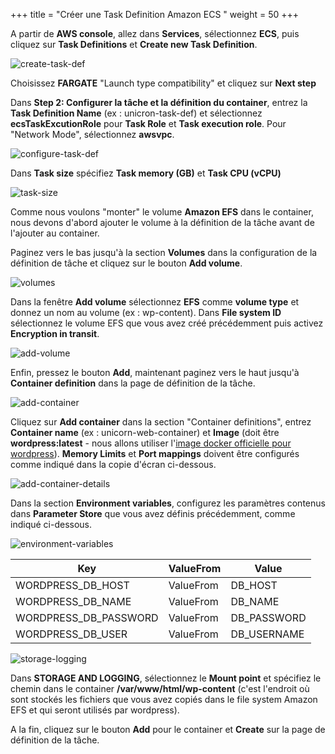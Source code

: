 +++
title = "Créer une Task Definition Amazon ECS "
weight = 50
+++

A partir de **AWS console**, allez dans **Services**, sélectionnez **ECS**, puis cliquez sur **Task Definitions** et **Create new Task Definition**.

![create-task-def](/ecs/create-task-def.png)

Choisissez **FARGATE** "Launch type compatibility" et cliquez sur **Next step**

Dans **Step 2: Configurer la tâche et la définition du container**, entrez la **Task Definition Name** (ex : unicron-task-def) et sélectionnez **ecsTaskExcutionRole** pour **Task Role** et **Task execution role**. Pour "Network Mode", sélectionnez **awsvpc**.


![configure-task-def](/ecs/configure-task-def.png)

Dans **Task size** spécifiez **Task memory (GB)** et **Task CPU (vCPU)**

![task-size](/ecs/task-size.png)

Comme nous voulons "monter" le volume **Amazon EFS** dans le container, nous devons d'abord ajouter le volume à la définition de la tâche avant de l'ajouter au container.

Paginez vers le bas jusqu'à la section **Volumes** dans la configuration de la définition de tâche et cliquez sur le bouton **Add volume**.

![volumes](/ecs/volumes.png)

Dans la fenêtre **Add volume** sélectionnez **EFS** comme **volume type** et donnez un nom au volume (ex : wp-content). Dans **File system ID** sélectionnez le volume EFS que vous avez créé précédemment puis activez **Encryption in transit**.

![add-volume](/ecs/add-volume.png)

Enfin, pressez le bouton **Add**, maintenant paginez vers le haut jusqu'à **Container definition** dans la page de définition de la tâche.



![add-container](/ecs/add-container.png)

Cliquez sur **Add container** dans la section "Container definitions", entrez **Container name** (ex : unicorn-web-container) et **Image** (doit être **wordpress:latest** - nous allons utiliser l'<a href="https://hub.docker.com/_/wordpress" target="_blank">image docker officielle pour wordpress</a>). **Memory Limits** et **Port mappings** doivent être configurés comme indiqué dans la copie d'écran ci-dessous.

![add-container-details](/ecs/add-container-details.png)

Dans la section **Environment variables**, configurez les paramètres contenus dans **Parameter Store** que vous avez définis précédemment, comme indiqué ci-dessous. 

![environment-variables](/ecs/environment-variables.png)


| Key              | ValueFrom             | Value                          |
| ---------------------- | ---------------- |--------------------------------|
| WORDPRESS_DB_HOST| ValueFrom           | DB_HOST                  |
| WORDPRESS_DB_NAME| ValueFrom           | DB_NAME    |
| WORDPRESS_DB_PASSWORD| ValueFrom           | DB_PASSWORD          |
| WORDPRESS_DB_USER| ValueFrom     | DB_USERNAME          |


![storage-logging](/ecs/storage-logging.png)

Dans **STORAGE AND LOGGING**, sélectionnez le **Mount point** et spécifiez le chemin dans le container **/var/www/html/wp-content** (c'est l'endroit où sont stockés les fichiers que vous avez copiés dans le file system Amazon EFS et qui seront utilisés par wordpress).

A la fin, cliquez sur le bouton **Add** pour le container et **Create** sur la page de définition de la tâche.
